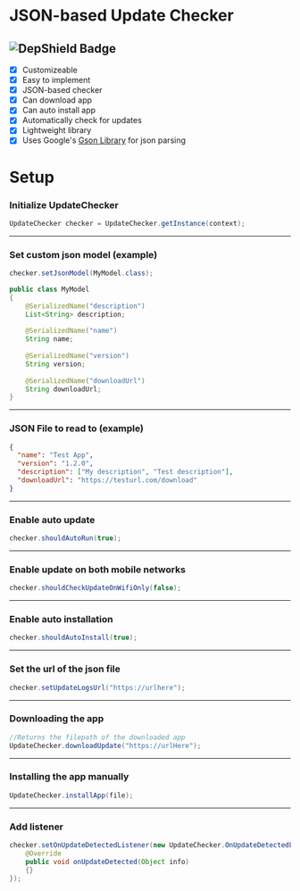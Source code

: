 # JSON-based Update Checker
![DepShield Badge](https://depshield.sonatype.org/badges/SnoopyCodeX/repository/depshield.svg)
---
- [x] Customizeable
- [x] Easy to implement
- [x] JSON-based checker
- [x] Can download app
- [x] Can auto install app
- [x] Automatically check for updates
- [x] Lightweight library
- [x] Uses Google's [Gson Library](https://github.com/google/gson) for json parsing

# Setup

### Initialize UpdateChecker
```java
UpdateChecker checker = UpdateChecker.getInstance(context);
```
---
### Set custom json model (example)
```java
checker.setJsonModel(MyModel.class);

public class MyModel
{
	@SerializedName("description")
	List<String> description;
	
	@SerializedName("name")
	String name;
	
	@SerializedName("version")
	String version;
	
	@SerializedName("downloadUrl")
	String downloadUrl;
}
```
---
### JSON File to read to (example)
```json
{
  "name": "Test App",
  "version": "1.2.0",
  "description": ["My description", "Test description"],
  "downloadUrl": "https://testurl.com/download"
}
```
---
### Enable auto update
```java
checker.shouldAutoRun(true);
```
---
### Enable update on both mobile networks
```java
checker.shouldCheckUpdateOnWifiOnly(false);
```
---
### Enable auto installation
```java
checker.shouldAutoInstall(true);
```
---
### Set the url of the json file
```java
checker.setUpdateLogsUrl("https://urlhere");
```
---
### Downloading the app
```java
//Returns the filepath of the downloaded app
UpdateChecker.downloadUpdate("https://urlHere");
```
---
### Installing the app manually
```java
UpdateChecker.installApp(file);
```
----
### Add listener
```java
checker.setOnUpdateDetectedListener(new UpdateChecker.OnUpdateDetectedListener() {
    @Override
    public void onUpdateDetected(Object info)
    {}
});
```
